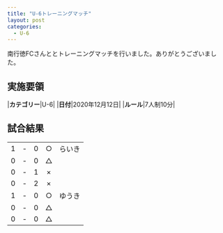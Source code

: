 ```yaml
---
title: "U-6トレーニングマッチ"
layout: post
categories:
  - U-6
---
```


南行徳FCさんととトレーニングマッチを行いました。ありがとうございました。

## 実施要領

|**カテゴリー**|U-6|
|**日付**|2020年12月12日|
|**ルール**|7人制10分|

## 試合結果

|    |   |    |         |    |
|:--:|:-:|:--:|:--:|:--------|
|    1| - |   0|○|らいき|
|    0| - |   0|△||
|    0| - |   1|×||
|    0| - |   2|×||
|    1| - |   0|○|ゆうき|
|    0| - |   0|△||
|    0| - |   0|△||
